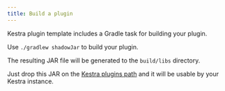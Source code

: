 ```yaml
---
title: Build a plugin
---
```


Kestra plugin template includes a Gradle task for building your plugin.

Use `./gradlew shadowJar` to build your plugin.

The resulting JAR file will be generated to the `build/libs` directory.

Just drop this JAR on the [Kestra plugins path](../09.administrator-guide/04.servers.md#plugins-directory) and it will be usable by your Kestra instance.
